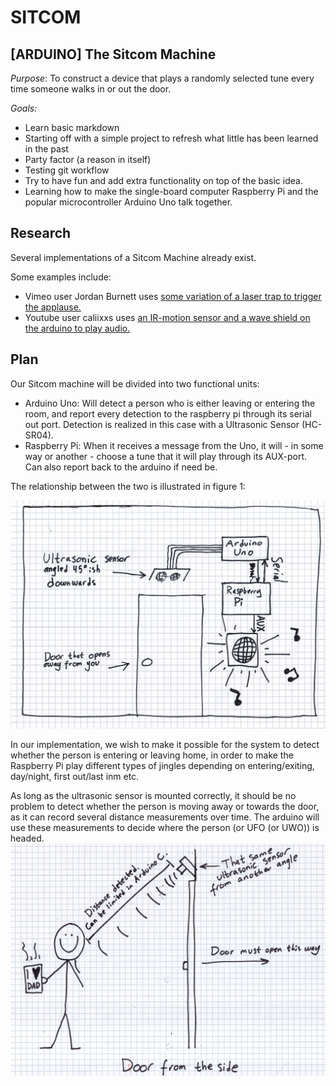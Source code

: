# SITCOM
## [ARDUINO] The Sitcom Machine

_Purpose_: To construct a device that plays a randomly selected tune every time someone walks in or out the door.

_Goals:_
* Learn basic markdown
* Starting off with a simple project to refresh what little has been learned in the past
* Party factor (a reason in itself)
* Testing git workflow
* Try to have fun and add extra functionality on top of the basic idea.
* Learning how to make the single-board computer Raspberry Pi and the popular microcontroller Arduino Uno talk together.

## Research
Several implementations of a Sitcom Machine already exist. 

Some examples include:
* Vimeo user Jordan Burnett uses [some variation of a laser trap to trigger the applause.](https://vimeo.com/41861362)
* Youtube user caliixxs uses [an IR-motion sensor and a wave shield on the arduino to play audio.](https://www.youtube.com/watch?v=j8D8YjgnGR4)



## Plan
Our Sitcom machine will be divided into two functional units:
* Arduino Uno: Will detect a person who is either leaving or entering the room, and report every detection to the raspberry pi through its serial out port. Detection is realized in this case with a Ultrasonic Sensor (HC-SR04). 
* Raspberry Pi: When it receives a message from the Uno, it will - in some way or another - choose a tune that it will play through its AUX-port. Can also report back to the arduino if need be.

The relationship between the two is illustrated in figure 1:

![Figure 1: Drawn schematic front](https://github.com/N35N0M/SITCOM/blob/master/images/Figure1.jpg)

In our implementation, we wish to make it possible for the system to detect whether the person is entering or leaving home, in order to make the Raspberry Pi play different types of jingles depending on entering/exiting, day/night, first out/last inm etc.

As long as the ultrasonic sensor is mounted correctly, it should be no problem to detect whether the person is moving away or towards the door, as it can record several distance measurements over time. The arduino will use these measurements to decide where the person (or UFO (or UWO)) is headed.
![Figure 2: Drawn schematic side](https://github.com/N35N0M/SITCOM/blob/master/images/Figure2.jpg)
